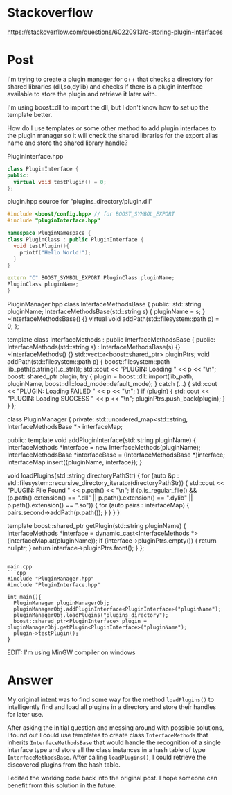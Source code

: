 # Stackoverflow
https://stackoverflow.com/questions/60220913/c-storing-plugin-interfaces

# Post

I'm trying to create a plugin manager for c++ that checks a directory for shared libraries (dll,so,dylib) and checks if there is a plugin interface available to store the plugin and retrieve it later with.

I'm using boost::dll to import the dll, but I don't know how to set up the template better.

How do I use templates or some other method to add plugin interfaces to the plugin manager so it will check the shared libraries for the export alias name and store the shared library handle?

PluginInterface.hpp
```cpp
class PluginInterface {
public:
  virtual void testPlugin() = 0;
};
```

plugin.hpp source for "plugins_directory/plugin.dll"
```cpp
#include <boost/config.hpp> // for BOOST_SYMBOL_EXPORT
#include "pluginInterface.hpp"

namespace PluginNamespace {
class PluginClass : public PluginInterface {
  void testPlugin(){
    printf("Hello World!");
  }
}

extern "C" BOOST_SYMBOL_EXPORT PluginClass pluginName;
PluginClass pluginName;
}
```

PluginManager.hpp
class InterfaceMethodsBase {
public:
  std::string pluginName;
  InterfaceMethodsBase(std::string s) { pluginName = s; }
  ~InterfaceMethodsBase() {}
  virtual void addPath(std::filesystem::path p) = 0;
};

template <class T> class InterfaceMethods : public InterfaceMethodsBase {
public:
  InterfaceMethods(std::string s) : InterfaceMethodsBase(s) {}
  ~InterfaceMethods() {}
  std::vector<boost::shared_ptr<T>> pluginPtrs;
  void addPath(std::filesystem::path p) {
    boost::filesystem::path lib_path(p.string().c_str());
    std::cout << "PLUGIN: Loading " << p << "\n";
    boost::shared_ptr<T> plugin;
    try {
      plugin = boost::dll::import<T>(lib_path, pluginName,
                                     boost::dll::load_mode::default_mode);
    } catch (...) {
      std::cout << "PLUGIN: Loading FAILED " << p << "\n";
    }
    if (plugin) {
      std::cout << "PLUGIN: Loading SUCCESS " << p << "\n";
      pluginPtrs.push_back(plugin);
    }
  }
};

class PluginManager {
private:
  std::unordered_map<std::string, InterfaceMethodsBase *> interfaceMap;

public:
  template <class T> void addPluginInterface(std::string pluginName) {
    InterfaceMethods<T> *interface = new InterfaceMethods<T>(pluginName);
    InterfaceMethodsBase *interfaceBase = (InterfaceMethodsBase *)interface;
    interfaceMap.insert({pluginName, interface});
  }

  void loadPlugins(std::string directoryPathStr) {
    for (auto &p :
         std::filesystem::recursive_directory_iterator(directoryPathStr)) {
      std::cout << "PLUGIN: File Found " << p.path() << "\n";
      if (p.is_regular_file() &&
          (p.path().extension() == ".dll" || p.path().extension() == ".dylib" ||
           p.path().extension() == ".so")) {
        for (auto pairs : interfaceMap) {
          pairs.second->addPath(p.path());
        }
      }
    }
  }

  template <class T> boost::shared_ptr<T> getPlugin(std::string pluginName) {
    InterfaceMethods<T> *interface =
        dynamic_cast<InterfaceMethods<T> *>(interfaceMap.at(pluginName));
    if (interface->pluginPtrs.empty()) {
      return nullptr;
    }
    return interface->pluginPtrs.front();
  }
};
```

main.cpp
```cpp
#include "PluginManager.hpp"
#include "PluginInterface.hpp"

int main(){
  PluginManager pluginManagerObj;
  pluginManagerObj.addPluginInterface<PluginInterface>("pluginName");
  pluginManagerObj.loadPlugins("plugins_directory");
  boost::shared_ptr<PluginInterface> plugin = pluginManagerObj.getPlugin<PluginInterface>("pluginName");
  plugin->testPlugin();
}
```

EDIT: I'm using MinGW compiler on windows

# Answer 

My original intent was to find some way for the method `loadPlugins()` to intelligently find and load all plugins in a directory and store their handles for later use.

After asking the initial question and messing around with possible solutions, I found out I could use templates to create class `InterfaceMethods` that inherits `InterfaceMethodsBase` that would handle the recognition of a single interface type and store all the class instances in a hash table of type `InterfaceMethodsBase`. After calling `loadPlugins()`, I could retrieve the discovered plugins from the hash table.

I edited the working code back into the original post. I hope someone can benefit from this solution in the future.
